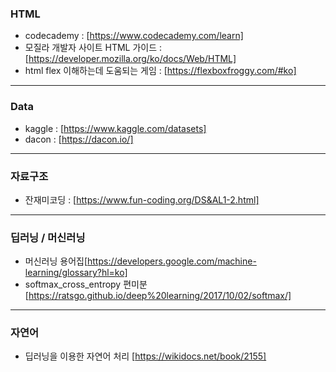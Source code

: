 ### HTML
- codecademy : [https://www.codecademy.com/learn]
- 모질라 개발자 사이트 HTML 가이드 : [https://developer.mozilla.org/ko/docs/Web/HTML]
- html flex 이해하는데 도움되는 게임 : [https://flexboxfroggy.com/#ko]

-----

### Data
- kaggle : [https://www.kaggle.com/datasets]
- dacon : [https://dacon.io/]

-----

### 자료구조
- 잔재미코딩 : [https://www.fun-coding.org/DS&AL1-2.html]

-----

### 딥러닝 / 머신러닝
- 머신러닝 용어집[https://developers.google.com/machine-learning/glossary?hl=ko]
- softmax_cross_entropy 편미분 [https://ratsgo.github.io/deep%20learning/2017/10/02/softmax/] 

-----

### 자연어
- 딥러닝을 이용한 자연어 처리  [https://wikidocs.net/book/2155]
